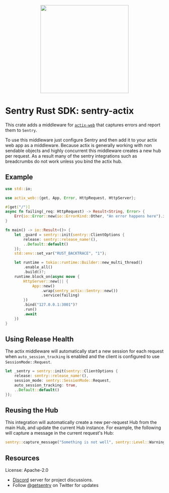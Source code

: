 <p align="center">
    <a href="https://sentry.io" target="_blank" align="center">
        <img src="https://sentry-brand.storage.googleapis.com/sentry-logo-black.png" width="280">
    </a>
</p>

# Sentry Rust SDK: sentry-actix

This crate adds a middleware for [`actix-web`](https://actix.rs/) that captures errors and
report them to `Sentry`.

To use this middleware just configure Sentry and then add it to your actix web app as a
middleware.  Because actix is generally working with non sendable objects and highly concurrent
this middleware creates a new hub per request.  As a result many of the sentry integrations
such as breadcrumbs do not work unless you bind the actix hub.

## Example

```rust
use std::io;

use actix_web::{get, App, Error, HttpRequest, HttpServer};

#[get("/")]
async fn failing(_req: HttpRequest) -> Result<String, Error> {
    Err(io::Error::new(io::ErrorKind::Other, "An error happens here").into())
}

fn main() -> io::Result<()> {
    let _guard = sentry::init(sentry::ClientOptions {
        release: sentry::release_name!(),
        ..Default::default()
    });
    std::env::set_var("RUST_BACKTRACE", "1");

    let runtime = tokio::runtime::Builder::new_multi_thread()
        .enable_all()
        .build()?;
    runtime.block_on(async move {
        HttpServer::new(|| {
            App::new()
                .wrap(sentry_actix::Sentry::new())
                .service(failing)
        })
        .bind("127.0.0.1:3001")?
        .run()
        .await
    })
}
```

## Using Release Health

The actix middleware will automatically start a new session for each request
when `auto_session_tracking` is enabled and the client is configured to
use `SessionMode::Request`.

```rust
let _sentry = sentry::init(sentry::ClientOptions {
    release: sentry::release_name!(),
    session_mode: sentry::SessionMode::Request,
    auto_session_tracking: true,
    ..Default::default()
});
```

## Reusing the Hub

This integration will automatically create a new per-request Hub from the main Hub, and update the
current Hub instance. For example, the following will capture a message in the current request's Hub:

```rust
sentry::capture_message("Something is not well", sentry::Level::Warning);
```

## Resources

License: Apache-2.0

- [Discord](https://discord.gg/ez5KZN7) server for project discussions.
- Follow [@getsentry](https://twitter.com/getsentry) on Twitter for updates
